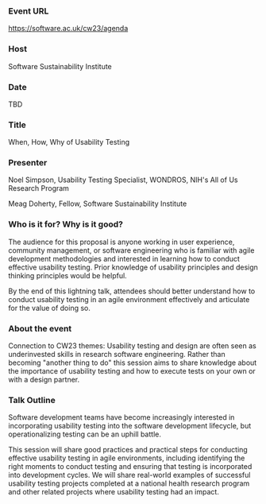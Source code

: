 ### Event URL
https://software.ac.uk/cw23/agenda

### Host
Software Sustainability Institute

### Date
TBD

### Title
When, How, Why of Usability Testing

### Presenter
Noel Simpson, Usability Testing Specialist, WONDROS, NIH's All of Us Research Program  <br> 

Meag Doherty, Fellow, Software Sustainability Institute

### Who is it for? Why is it good?
The audience for this proposal is anyone working in user experience, community management, or software engineering who is familiar with agile development methodologies and interested in learning how to conduct effective usability testing. Prior knowledge of usability principles and design thinking principles would be helpful.

By the end of this lightning talk, attendees should better understand how to conduct usability testing in an agile environment effectively and articulate for the value of doing so.

### About the event
Connection to CW23 themes: Usability testing and design are often seen as underinvested skills in research software engineering. Rather than becoming "another thing to do" this session aims to share knowledge about the importance of usability testing and how to execute tests on your own or with a design partner. 

### Talk Outline
Software development teams have become increasingly interested in incorporating usability testing into the software development lifecycle, but operationalizing testing can be an uphill battle. 

This session will share good practices and practical steps for conducting effective usability testing in agile environments, including identifying the right moments to conduct testing and ensuring that testing is incorporated into development cycles. We will share real-world examples of successful usability testing projects completed at a national health research program and other related projects where usability testing had an impact.
